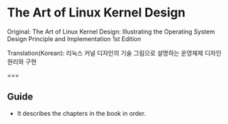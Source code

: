 The Art of Linux Kernel Design
===

Original: The Art of Linux Kernel Design: Illustrating the Operating System Design Principle and Implementation 1st Edition

Translation(Korean): 리눅스 커널 디자인의 기술 그림으로 설명하는 운영체제 디자인 원리와 구현

===

Guide
---

- It describes the chapters in the book in order.
